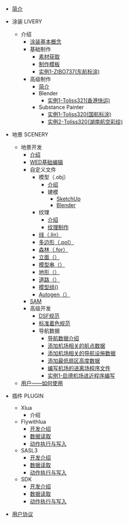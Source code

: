 - [简介](/README.md)
  
- 涂装 LIVERY
  - 介绍
    - [涂装基本概念](cn/livery/livery_1.md)
    - 基础制作
      - [素材获取](cn/livery/livery_2.md)
      - [制作模板](cn/livery/livery_3.md)
      - [实例1-ZIBO737(东航标涂)](cn/livery/livery_4.md)
    - 高级制作
      - [简介](cn/livery/livery_5.md)
      - Blender
        - [实例1-Toliss321(香港快运)](cn/livery/livery_6.md)
      - Substance Painter
        - [实例1-Toliss320(国航标涂)](cn/livery/livery_7.md)
        - [实例2-Toliss320(湖南航空彩绘)](cn/livery/livery_8.md)
- 地景 SCENERY
  - 地景开发
    - [介绍](cn/scenery)
    - [WED基础编辑](cn/scenery)
    - 自定义文件
      - 模型（.obj）
        - [介绍](cn/scenery)
        - 建模
          - [SketchUp](cn/scenery)
          - [Blender](cn/scenery)
      - 纹理
        - [介绍](cn/scenery)
        - [纹理制作](cn/scenery)
      - [线（.lin）](cn/scenery)
      - [多边形（.pol）](cn/scenery)
      - [森林（.for）](cn/scenery)
      - [立面（）](cn/scenery)
      - [模型串（）](cn/scenery)
      - [地形（）](cn/scenery)
      - [道路（）](cn/scenery)
      - [模型组()](cn/scenery)
      - [Autogen（）](cn/scenery)
    - [SAM](cn/scenery)
    - 高级开发
      - [DSF规范](cn/scenery)
      - [标准着色规范](cn/scenery)
      - 导航数据
        - [导航数据介绍](cn/Navigation_data/Navigation_data_1.md)
        - [添加机场相关的航点数据](cn/Navigation_data/Navigation_data_2.md)
        - [添加机场相关的导航设施数据](cn/Navigation_data/Navigation_data_3.md)
        - [添加最低扇区高度数据](cn/Navigation_data/Navigation_data_4.md)
        - [编写机场的进离场程序文件](cn/Navigation_data/Navigation_data_5.md)
        - [实例1-启德机场进近程序编写](cn/Navigation_data/Navigation_data_6.md)
  - [用户——如何使用](cn/scenery)
  
- 插件 PLUGIN
  - Xlua
    - 介绍
  - Flywithlua
    - [开发介绍](cn/flywithlua)
    - [数据读取](cn/flywithlua)
    - [动作执行与写入](flywithlua.md)
  - SASL3
    - [开发介绍](cn/sasl3)
    - [数据读取](cn/sasl3)
    - [动作执行与写入](cn/sasl3)
  - SDK
    - [开发介绍](cn/sdk/1.md)
    - [数据读取](cn/sdk/2.md)
    - [动作执行与写入](cn/sdk/3.md)
- [用户协议](/cn/terms_of_service.md)
